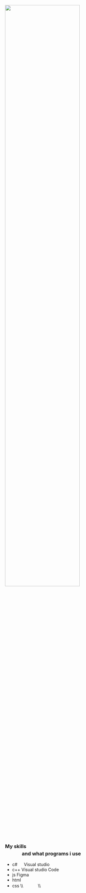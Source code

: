 <img src="https://cdnb.artstation.com/p/assets/images/images/035/019/793/original/tima-baish-wellcum.gif?1613903332" width="70%">

### My skills   ᅠ     　  ᅠ     　  ᅠ     　  ᅠ     　  ᅠ     　  ᅠ     　  ᅠ     　  ᅠ     　  ᅠ     and what programs i use
- c#                                         &#8195; Visual studio
- c++                                        Visual studio Code
- js                                         Figma
- html
- css
\\\  ᅠ     　\\\

&#8195; &#8195; &#8195; &#8195; &#8195; &#8195; &#8195; &#8195; &#8195; &#8195; &#8195; &#8195; 





